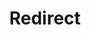 ﻿---
layout: src/layouts/Redirect.astro
title: Redirect
redirect: /docs/octopus-rest-api/examples/deployment-targets/change-target-machinepolicy
pubDate:  2023-01-01
navSearch: false
navSitemap: false
navMenu: false
---

